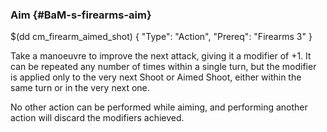### Aim {#BaM-s-firearms-aim}

$(dd cm_firearm_aimed_shot)
{ "Type": "Action",
	"Prereq": "Firearms 3"
}

Take a manoeuvre to improve the next attack, giving it a
modifier of +1. It can be repeated any number of times within a 
single turn, but the modifier is applied only to the very next 
Shoot or Aimed Shoot, either within the same turn or in the very next one. 

No other action can be performed while aiming, and performing another
action will discard the modifiers achieved.
